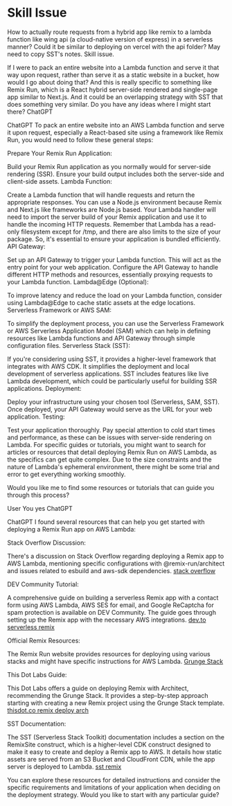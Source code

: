 # Skill Issue

How to actually route requests from a hybrid app like remix to a lambda function like wing api (a cloud-native version of express) in a serverless manner? Could it be similar to deploying on vercel with the api folder? May need to copy SST's notes. Skill issue.

If I were to pack an entire website into a Lambda function and serve it that way upon request, rather than serve it as a static website in a bucket, how would I go about doing that? And this is really specific to something like Remix Run, which is a React hybrid server-side rendered and single-page app similar to Next.js. And it could be an overlapping strategy with SST that does something very similar. Do you have any ideas where I might start there?
ChatGPT

ChatGPT
To pack an entire website into an AWS Lambda function and serve it upon request, especially a React-based site using a framework like Remix Run, you would need to follow these general steps:

Prepare Your Remix Run Application:

Build your Remix Run application as you normally would for server-side rendering (SSR).
Ensure your build output includes both the server-side and client-side assets.
Lambda Function:

Create a Lambda function that will handle requests and return the appropriate responses. You can use a Node.js environment because Remix and Next.js like frameworks are Node.js based.
Your Lambda handler will need to import the server build of your Remix application and use it to handle the incoming HTTP requests.
Remember that Lambda has a read-only filesystem except for /tmp, and there are also limits to the size of your package. So, it's essential to ensure your application is bundled efficiently.
API Gateway:

Set up an API Gateway to trigger your Lambda function. This will act as the entry point for your web application.
Configure the API Gateway to handle different HTTP methods and resources, essentially proxying requests to your Lambda function.
Lambda@Edge (Optional):

To improve latency and reduce the load on your Lambda function, consider using Lambda@Edge to cache static assets at the edge locations.
Serverless Framework or AWS SAM:

To simplify the deployment process, you can use the Serverless Framework or AWS Serverless Application Model (SAM) which can help in defining resources like Lambda functions and API Gateway through simple configuration files.
Serverless Stack (SST):

If you're considering using SST, it provides a higher-level framework that integrates with AWS CDK. It simplifies the deployment and local development of serverless applications.
SST includes features like live Lambda development, which could be particularly useful for building SSR applications.
Deployment:

Deploy your infrastructure using your chosen tool (Serverless, SAM, SST).
Once deployed, your API Gateway would serve as the URL for your web application.
Testing:

Test your application thoroughly. Pay special attention to cold start times and performance, as these can be issues with server-side rendering on Lambda.
For specific guides or tutorials, you might want to search for articles or resources that detail deploying Remix Run on AWS Lambda, as the specifics can get quite complex. Due to the size constraints and the nature of Lambda's ephemeral environment, there might be some trial and error to get everything working smoothly.

Would you like me to find some resources or tutorials that can guide you through this process?

User
You
yes
ChatGPT

ChatGPT
I found several resources that can help you get started with deploying a Remix Run app on AWS Lambda:

Stack Overflow Discussion:

There's a discussion on Stack Overflow regarding deploying a Remix app to AWS Lambda, mentioning specific configurations with @remix-run/architect and issues related to esbuild and aws-sdk dependencies​​. [stack overflow](https://stackoverflow.com/questions/75871564/deploying-remix-app-to-lambda-function-in-aws)

DEV Community Tutorial:

A comprehensive guide on building a serverless Remix app with a contact form using AWS Lambda, AWS SES for email, and Google ReCaptcha for spam protection is available on DEV Community. The guide goes through setting up the Remix app with the necessary AWS integrations​​. [dev.to serverless remix](https://dev.to/digitalcanvas-dev/serverless-remix-app-contact-form-with-aws-lambda-aws-ses-and-google-recaptcha-25dn#:~:text=URL%3A%20https%3A%2F%2Fdev.to%2Fdigitalcanvas)

Official Remix Resources:

The Remix Run website provides resources for deploying using various stacks and might have specific instructions for AWS Lambda​​. [Grunge Stack](https://www.youtube.com/watch?v=J9sHle5Q8ME#:~:text=,run%2Fstacks)

This Dot Labs Guide:

This Dot Labs offers a guide on deploying Remix with Architect, recommending the Grunge Stack. It provides a step-by-step approach starting with creating a new Remix project using the Grunge Stack template​​. [thisdot.co remix deploy arch](https://www.thisdot.co/blog/remix-deployment-with-architecture)

SST Documentation:

The SST (Serverless Stack Toolkit) documentation includes a section on the RemixSite construct, which is a higher-level CDK construct designed to make it easy to create and deploy a Remix app to AWS. It details how static assets are served from an S3 Bucket and CloudFront CDN, while the app server is deployed to Lambda​​. [sst remix](https://docs.sst.dev/constructs/RemixSite)

You can explore these resources for detailed instructions and consider the specific requirements and limitations of your application when deciding on the deployment strategy. Would you like to start with any particular guide?
